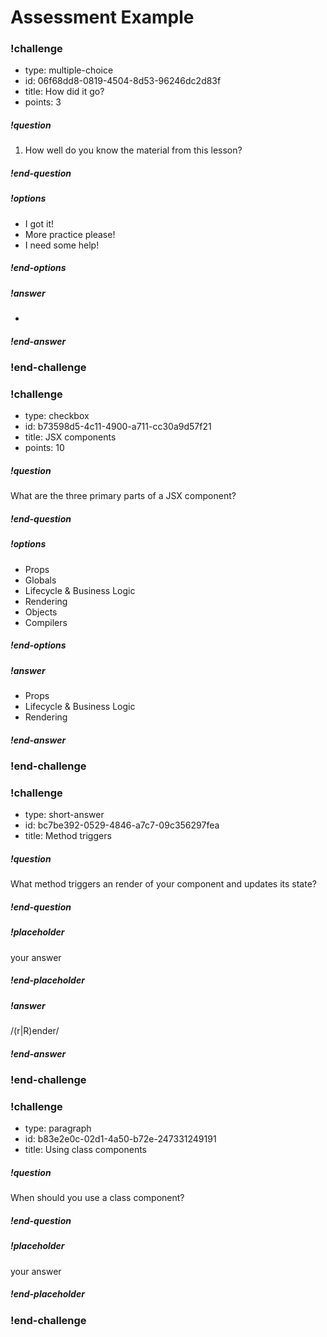 # Assessment Example

<!--BEGIN CHALLENGE-->

### !challenge

* type: multiple-choice
* id: 06f68dd8-0819-4504-8d53-96246dc2d83f
* title: How did it go?
* points: 3
<!--Other optional fields (checkpoints only) -->
<!--`points: 1`: the number of points for scoring as a checkpoint-->
<!--`topics: python, pandas`: the topics for analyzing points-->

##### !question

1. How well do you know the material from this lesson?

##### !end-question

##### !options

* I got it!
* More practice please!
* I need some help!

##### !end-options

##### !answer

*

##### !end-answer

### !end-challenge

<!--END CHALLENGE-->

<!--BEGIN CHALLENGE-->

### !challenge

* type: checkbox
* id: b73598d5-4c11-4900-a711-cc30a9d57f21
* title: JSX components
* points: 10
<!--Other optional fields (checkpoints only) -->
<!--`points: 1`: the number of points for scoring as a checkpoint-->
<!--`topics: python, pandas`: the topics for analyzing points-->

##### !question

What are the three primary parts of a JSX component?

##### !end-question

##### !options

* Props
* Globals
* Lifecycle & Business Logic
* Rendering
* Objects
* Compilers

##### !end-options

##### !answer

* Props
* Lifecycle & Business Logic
* Rendering

##### !end-answer

### !end-challenge

<!--END CHALLENGE-->

<!--BEGIN CHALLENGE-->

### !challenge

* type: short-answer
* id: bc7be392-0529-4846-a7c7-09c356297fea
* title: Method triggers
<!--Other optional fields (checkpoints only) -->
<!--`points: 1`: the number of points for scoring as a checkpoint-->
<!--`topics: python, pandas`: the topics for analyzing points-->

##### !question

What method triggers an render of your component and updates its state?

##### !end-question

##### !placeholder
your answer
##### !end-placeholder

##### !answer

/(r|R)ender/

##### !end-answer

### !end-challenge

<!--END CHALLENGE-->

<!--BEGIN CHALLENGE-->

### !challenge

* type: paragraph
* id: b83e2e0c-02d1-4a50-b72e-247331249191
* title: Using class components
<!--Other optional fields (checkpoints only) -->
<!--`points: 1`: the number of points for scoring as a checkpoint-->
<!--`topics: python, pandas`: the topics for analyzing points-->

##### !question

When should you use a class component?

##### !end-question

##### !placeholder

your answer

##### !end-placeholder

### !end-challenge

<!--END CHALLENGE-->
